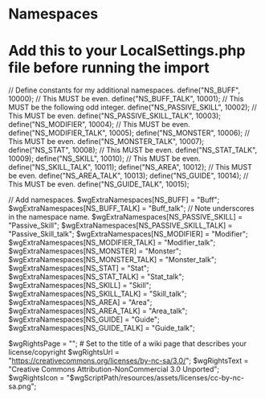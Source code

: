 # Namespaces

# Add this to your LocalSettings.php file before running the import

// Define constants for my additional namespaces.
define("NS_BUFF", 10000); // This MUST be even.
define("NS_BUFF_TALK", 10001); // This MUST be the following odd integer.
define("NS_PASSIVE_SKILL", 10002); // This MUST be even.
define("NS_PASSIVE_SKILL_TALK", 10003);
define("NS_MODIFIER", 10004); // This MUST be even.
define("NS_MODIFIER_TALK", 10005);
define("NS_MONSTER", 10006); // This MUST be even.
define("NS_MONSTER_TALK", 10007);
define("NS_STAT", 10008); // This MUST be even.
define("NS_STAT_TALK", 10009);
define("NS_SKILL", 10010); // This MUST be even.
define("NS_SKILL_TALK", 10011);
define("NS_AREA", 10012); // This MUST be even.
define("NS_AREA_TALK", 10013);
define("NS_GUIDE", 10014); // This MUST be even.
define("NS_GUIDE_TALK", 10015);



// Add namespaces.
$wgExtraNamespaces[NS_BUFF] = "Buff";
$wgExtraNamespaces[NS_BUFF_TALK] = "Buff_talk"; // Note underscores in the namespace name.
$wgExtraNamespaces[NS_PASSIVE_SKILL] = "Passive_Skill";
$wgExtraNamespaces[NS_PASSIVE_SKILL_TALK] = "Passive_Skill_talk";
$wgExtraNamespaces[NS_MODIFIER] = "Modifier";
$wgExtraNamespaces[NS_MODIFIER_TALK] = "Modifier_talk";
$wgExtraNamespaces[NS_MONSTER] = "Monster";
$wgExtraNamespaces[NS_MONSTER_TALK] = "Monster_talk";
$wgExtraNamespaces[NS_STAT] = "Stat";
$wgExtraNamespaces[NS_STAT_TALK] = "Stat_talk";
$wgExtraNamespaces[NS_SKILL] = "Skill";
$wgExtraNamespaces[NS_SKILL_TALK] = "Skill_talk";
$wgExtraNamespaces[NS_AREA] = "Area";
$wgExtraNamespaces[NS_AREA_TALK] = "Area_talk";
$wgExtraNamespaces[NS_GUIDE] = "Guide";
$wgExtraNamespaces[NS_GUIDE_TALK] = "Guide_talk";


$wgRightsPage = ""; # Set to the title of a wiki page that describes your license/copyright
$wgRightsUrl = "https://creativecommons.org/licenses/by-nc-sa/3.0/";
$wgRightsText = "Creative Commons Attribution-NonCommercial 3.0 Unported";
$wgRightsIcon = "$wgScriptPath/resources/assets/licenses/cc-by-nc-sa.png";